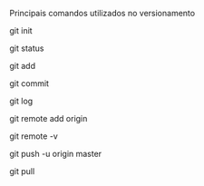 Principais comandos utilizados no versionamento

git init

git status

git add

git commit

git log

git remote add origin 

git remote -v

git push -u origin master

git pull
